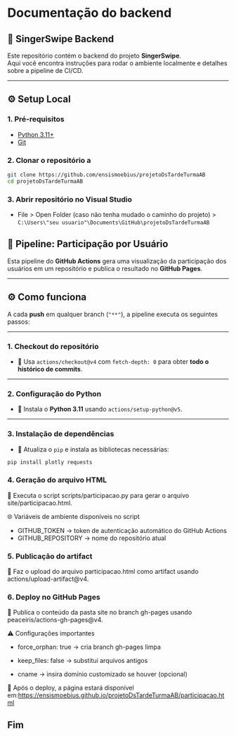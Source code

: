 # Documentação do backend

## 🚀 SingerSwipe Backend

Este repositório contém o backend do projeto **SingerSwipe**.  
Aqui você encontra instruções para rodar o ambiente localmente e detalhes sobre a pipeline de CI/CD.

---

## ⚙️ Setup Local

### 1. Pré-requisitos

- [Python 3.11+](https://www.python.org/)
- [Git](https://git-scm.com/)

### 2. Clonar o repositório a

```bash
git clone https://github.com/ensismoebius/projetoDsTardeTurmaAB
cd projetoDsTardeTurmaAB 
```

### 3. Abrir repositório no Visual Studio

- File > Open Folder (caso não tenha mudado o caminho do projeto) >
 `C:\Users\"seu usuario"\Documents\GitHub\projetoDsTardeTurmaAB`

## 🚀 Pipeline: Participação por Usuário

Esta pipeline do **GitHub Actions** gera uma visualização da participação dos usuários em um repositório e publica o resultado no **GitHub Pages**.

---

## ⚙️ Como funciona

A cada **push** em qualquer branch (`"**"`), a pipeline executa os seguintes passos:

---

### 1. Checkout do repositório

- 🔹 Usa `actions/checkout@v4` com `fetch-depth: 0` para obter **todo o histórico de commits**.

---

### 2. Configuração do Python

- 🔹 Instala o **Python 3.11** usando `actions/setup-python@v5`.

---

### 3. Instalação de dependências

- 🔹 Atualiza o `pip` e instala as bibliotecas necessárias:

```bash
pip install plotly requests
```

### 4. Geração do arquivo HTML

🔹 Executa o script scripts/participacao.py para gerar o arquivo site/participacao.html.

🌐 Variáveis de ambiente disponíveis no script

- GITHUB_TOKEN → token de autenticação automático do GitHub Actions
- GITHUB_REPOSITORY → nome do repositório atual

### 5. Publicação do artifact

🔹 Faz o upload do arquivo participacao.html como artifact usando actions/upload-artifact@v4.

### 6.  Deploy no GitHub Pages

🔹 Publica o conteúdo da pasta site no branch gh-pages usando peaceiris/actions-gh-pages@v4.

⚠️ Configurações importantes

- force_orphan: true → cria branch gh-pages limpa

- keep_files: false → substitui arquivos antigos

- cname → insira domínio customizado se houver (opcional)

🔹 Após o deploy, a página estará disponível em:<https://ensismoebius.github.io/projetoDsTardeTurmaAB/participacao.html>

## Fim
